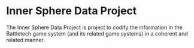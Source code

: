 # Inner Sphere Data Project
The Inner Sphere Data Project is project to codify the information in the Battletech game system (and its related game systems) in a coherent and related manner.
